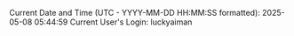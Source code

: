 Current Date and Time (UTC - YYYY-MM-DD HH:MM:SS formatted): 2025-05-08 05:44:59
Current User's Login: luckyaiman
